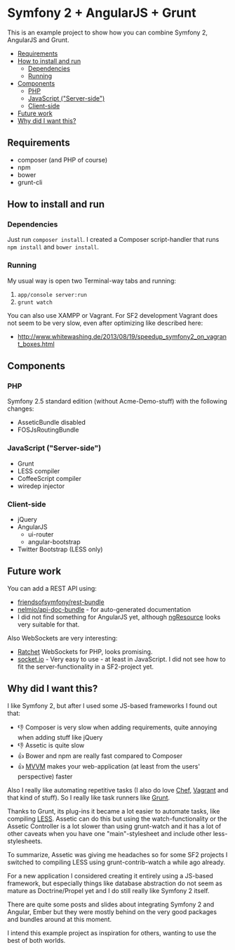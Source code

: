 Symfony 2 + AngularJS + Grunt
========================

This is an example project to show how you can combine Symfony 2, AngularJS and Grunt.

  - [Requirements](#requirements)
  - [How to install and run](#how-to-install-and-run)
    - [Dependencies](#dependencies)
    - [Running](#running)
  - [Components](#components)
    - [PHP](#php)
    - [JavaScript ("Server-side")](#javascript-server-side)
    - [Client-side](#client-side)
  - [Future work](#future-work)
  - [Why did  I want this?](#why-did--i-want-this)


## Requirements
- composer (and PHP of course)
- npm
- bower
- grunt-cli


## How to install and run

### Dependencies
Just run  `composer install`.
I created a Composer script-handler that runs `npm install` and `bower install`.

### Running
My usual way is open two Terminal-way tabs and running:
1. `app/console server:run`
2. `grunt watch`

You can also use XAMPP or Vagrant.
For SF2 development Vagrant does not seem to be very slow, even after optimizing like described here:
- http://www.whitewashing.de/2013/08/19/speedup_symfony2_on_vagrant_boxes.html

## Components

### PHP

Symfony 2.5 standard edition (without Acme-Demo-stuff)
with the following changes:
- AsseticBundle disabled
- FOSJsRoutingBundle

### JavaScript ("Server-side")

- Grunt
- LESS compiler
- CoffeeScript compiler
- wiredep injector

### Client-side
- jQuery
- AngularJS
    - ui-router
    - angular-bootstrap
- Twitter Bootstrap (LESS only)

## Future work

You can add a REST API using:
- [friendsofsymfony/rest-bundle](https://packagist.org/packages/friendsofsymfony/rest-bundle)
- [nelmio/api-doc-bundle](https://packagist.org/packages/nelmio/api-doc-bundle) - for auto-generated documentation
- I did not find something for AngularJS yet, although [ngResource](https://github.com/angular/angular.js/tree/master/src/ngResource) looks very suitable for that.

Also WebSockets are very interesting:
- [Ratchet](http://socketo.me/) WebSockets for PHP, looks promising.
- [socket.io](http://socket.io/) - Very easy to use - at least in JavaScript. I did not see how to fit the server-functionality in a SF2-project yet.

## Why did  I want this?

I like Symfony 2, but after I used some JS-based frameworks I found out that:

- :thumbsdown: Composer is very slow when adding requirements, quite annoying when adding stuff like jQuery
- :thumbsdown: Assetic is quite slow
- :thumbsup: Bower and npm are really fast compared to Composer
- :thumbsup: [MVVM](http://en.wikipedia.org/wiki/Model_View_ViewModel) makes your web-application (at least from the users' perspective) faster

Also I really like automating repetitive tasks (I also do love [Chef](http://www.getchef.com/), [Vagrant](http://www.vagrantup.com/)
and that kind of stuff).
So I really like task runners like [Grunt](http://gruntjs.com/).

Thanks to Grunt, its plug-ins it became a lot easier to automate tasks, like compiling [LESS](http://lesscss.org/).
Assetic can do this but using the watch-functionality or the Assetic Controller is a lot slower than using grunt-watch and it has a lot of other
caveats when you have one "main"-stylesheet and include other less-stylesheets.

To summarize, Assetic was giving me headaches so for some SF2 projects I switched to compiling LESS using grunt-contrib-watch a while ago already.

For a new application I considered creating it entirely using a JS-based framework, but especially things like database abstraction do not seem as mature as Doctrine/Propel yet
and I do still really like Symfony 2 itself.

There are quite some posts and slides about integrating Symfony 2 and Angular, Ember but they were mostly behind on the very good packages and bundles around at this moment.

I intend this example project as inspiration for others, wanting to use the best of both worlds.
